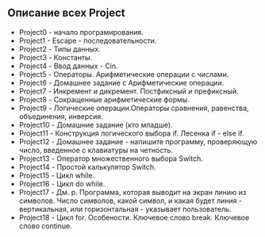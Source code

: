 ## Описание всех Project
* Project0 - начало програмирования.
* Project1 - Escape - последовательности.
* Project2 - Типы данных.
* Project3 - Константы.
* Project4 - Ввод данных - Cin.
* Project5 - Операторы. Арифметические операции с числами.
* Project6 - Домашнее задание с Арифметические операции.
* Project7 - Инкремент и дикремент. Постфиксный и префиксный.
* Project8 - Сокращенные арифметические формы.
* Project9 - Логические операции.Операторы сравнения, равенства, объединения, инверсия.
* Project10 - Домашние задание (кто младше).
* Project11 - Конструкция логического выбора if. Лесенка if - else if.
* Project12 - Домашнее задание - напишите программу, проверяющую число, введенное с клавиатуры на четность.
* Project13 - Оператор множественного выбора Switch.
* Project14 - Простой калькулятор Switch.
* Project15 - Цикл while. 
* Project16 - Цикл do while.
* Project17 - Дм. р. Программа, которая выводит на экран линию из символов. Число символов, какой символ, и какая будет линия - вертикальная, или горизонтальная - указывает пользователь.
* Project18 - Цикл for. Особености. Ключевое слово break. Ключевое слово continue.
